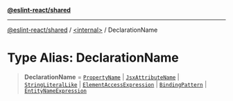 [**@eslint-react/shared**](../../README.md)

***

[@eslint-react/shared](../../README.md) / [\<internal\>](../README.md) / DeclarationName

# Type Alias: DeclarationName

> **DeclarationName** = [`PropertyName`](PropertyName.md) \| [`JsxAttributeName`](JsxAttributeName.md) \| [`StringLiteralLike`](StringLiteralLike.md) \| [`ElementAccessExpression`](../interfaces/ElementAccessExpression.md) \| [`BindingPattern`](BindingPattern-1.md) \| [`EntityNameExpression`](EntityNameExpression.md)
